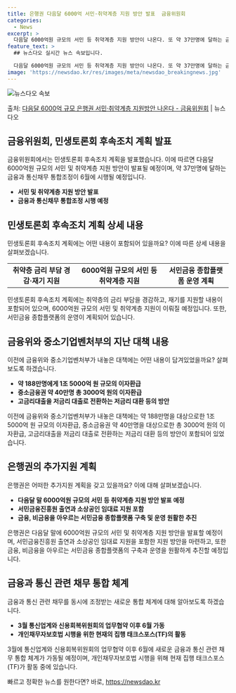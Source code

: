 ```yaml
---
title: 은행권 다음달 6000억 서민·취약계층 지원 방안 발표  금융위원회
categories:
  - News
excerpt: >
  다음달 6000억원 규모의 서민 등 취약계층 지원 방안이 나온다. 또 약 37만명에 달하는 금융과 통신채무 …
feature_text: >
  ## 뉴스다오 실시간 뉴스 속보입니다.

  다음달 6000억원 규모의 서민 등 취약계층 지원 방안이 나온다. 또 약 37만명에 달하는 금융과 통신채무 …
image: 'https://newsdao.kr/res/images/meta/newsdao_breakingnews.jpg'
---
```


![뉴스다오 속보](https://newsdao.kr/res/images/meta/newsdao_breakingnews.jpg)

<p>출처: <a href="https://newsdao.kr/3231" rel="dofollow">다음달 6000억 규모 은행권 서민·취약계층 지원방안 나온다 - 금융위원회</a> | 뉴스다오</p>

<h2 data-ke-size="size26">금융위원회, 민생토론회 후속조치 계획 발표</h2>
<p data-ke-size="size16">금융위원회에서는 민생토론회 후속조치 계획을 발표했습니다. 이에 따르면 다음달 6000억원 규모의 서민 및 취약계층 지원 방안이 발표될 예정이며, 약 37만명에 달하는 금융과 통신채무 통합조정이 6월에 시행될 예정입니다.</p>
<ul>
  <li><b>서민 및 취약계층 지원 방안 발표</b></li>
  <li><b>금융과 통신채무 통합조정 시행 예정</b></li>
</ul>

<h2 data-ke-size="size26">민생토론회 후속조치 계획 상세 내용</h2>
<p data-ke-size="size16">민생토론회 후속조치 계획에는 어떤 내용이 포함되어 있을까요? 이에 따른 상세 내용을 살펴보겠습니다.</p>

<table>
  <tr>
    <td style="text-align: center; height: 17px;"><b>취약층 금리 부담 경감·재기 지원</b></td>
    <td style="text-align: center; height: 17px;"><b>6000억원 규모의 서민 등 취약계층 지원</b></td>
    <td style="text-align: center; height: 17px;"><b>서민금융 종합플랫폼 운영 계획</b></td>
  </tr>
</table>

<p data-ke-size="size16">민생토론회 후속조치 계획에는 취약층의 금리 부담을 경감하고, 재기를 지원할 내용이 포함되어 있으며, 6000억원 규모의 서민 및 취약계층 지원이 이뤄질 예정입니다. 또한, 서민금융 종합플랫폼의 운영이 계획되어 있습니다.</p>

<h2 data-ke-size="size26">금융위와 중소기업벤처부의 지난 대책 내용</h2>
<p data-ke-size="size16">이전에 금융위와 중소기업벤처부가 내놓은 대책에는 어떤 내용이 담겨있었을까요? 살펴보도록 하겠습니다.</p>
<ul>
  <li><b>약 188만명에게 1조 5000억 원 규모의 이자환급</b></li>
  <li><b>중소금융권 약 40만명 총 3000억 원의 이자환급</b></li>
  <li><b>고금리대출을 저금리 대출로 전환하는 저금리 대환 등의 방안</b></li>
</ul>

<p data-ke-size="size16">이전에 금융위와 중소기업벤처부가 내놓은 대책에는 약 188만명을 대상으로한 1조 5000억 원 규모의 이자환급, 중소금융권 약 40만명을 대상으로한 총 3000억 원의 이자환급, 고금리대출을 저금리 대출로 전환하는 저금리 대환 등의 방안이 포함되어 있었습니다.</p>

<h2 data-ke-size="size26">은행권의 추가지원 계획</h2>
<p data-ke-size="size16">은행권은 어떠한 추가지원 계획을 갖고 있을까요? 이에 대해 살펴보겠습니다.</p>
<ul>
  <li><b>다음달 말 6000억원 규모의 서민 등 취약계층 지원 방안 발표 예정</b></li>
  <li><b>서민금융진흥원 출연과 소상공인 임대료 지원 포함</b></li>
  <li><b>금융, 비금융을 아우르는 서민금융 종합플랫폼 구축 및 운영 원활한 추진</b></li>
</ul>

<p data-ke-size="size16">은행권은 다음달 말에 6000억원 규모의 서민 및 취약계층 지원 방안을 발표할 예정이며, 서민금융진흥원 출연과 소상공인 임대료 지원을 포함한 지원 방안을 마련하고, 또한 금융, 비금융을 아우르는 서민금융 종합플랫폼의 구축과 운영을 원활하게 추진할 예정입니다.</p>

<h2 data-ke-size="size26">금융과 통신 관련 채무 통합 체계</h2>
<p data-ke-size="size16">금융과 통신 관련 채무를 동시에 조정받는 새로운 통합 체계에 대해 알아보도록 하겠습니다.</p>
<ul>
  <li><b>3월 통신업계와 신용회복위원회의 업무협약 이후 6월 가동</b></li>
  <li><b>개인채무자보호법 시행을 위한 현재의 집행 태크스포스(TF)의 활동</b></li>
</ul>

<p data-ke-size="size16">3월에 통신업계와 신용회복위원회의 업무협약 이후 6월에 새로운 금융과 통신 관련 채무 통합 체계가 가동될 예정이며, 개인채무자보호법 시행을 위해 현재 집행 태크스포스(TF)가 활동 중에 있습니다.</p> 

빠르고 정확한 뉴스를 원한다면? 바로, <a href="https://newsdao.kr" rel="dofollow">https://newsdao.kr</a>


